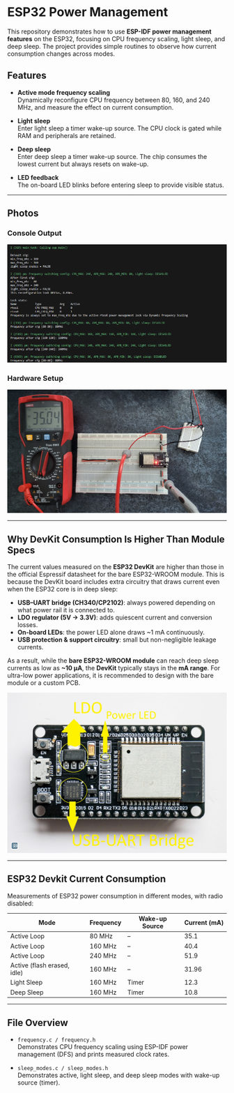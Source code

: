 # ESP32 Power Management

This repository demonstrates how to use **ESP-IDF power management features** on the ESP32, focusing on CPU frequency scaling, light sleep, and deep sleep. The project provides simple routines to observe how current consumption changes across modes.

## Features

- **Active mode frequency scaling**  
  Dynamically reconfigure CPU frequency between 80, 160, and 240 MHz, and measure the effect on current consumption.

- **Light sleep**  
  Enter light sleep a timer wake-up source. The CPU clock is gated while RAM and peripherals are retained.

- **Deep sleep**  
  Enter deep sleep a timer wake-up source. The chip consumes the lowest current but always resets on wake-up.

- **LED feedback**  
  The on-board LED blinks before entering sleep to provide visible status.

---

## Photos

### Console Output
![console](/docs/Console.png)

### Hardware Setup
![setup](/docs/Setup.jpg)

---

## Why DevKit Consumption Is Higher Than Module Specs

The current values measured on the **ESP32 DevKit** are higher than those in the official Espressif datasheet for the bare ESP32-WROOM module. This is because the DevKit board includes extra circuitry that draws current even when the ESP32 core is in deep sleep:

- **USB–UART bridge (CH340/CP2102)**: always powered depending on what power rail it is connected to.  
- **LDO regulator (5V → 3.3V)**: adds quiescent current and conversion losses.  
- **On-board LEDs**: the power LED alone draws ~1 mA continuously.  
- **USB protection & support circuitry**: small but non-negligible leakage currents.  

As a result, while the **bare ESP32-WROOM module** can reach deep sleep currents as low as **~10 µA**, the **DevKit** typically stays in the **mA range**. For ultra-low power applications, it is recommended to design with the bare module or a custom PCB.

![devboard](/docs/DevkitBoard.jpg)

---

## ESP32 Devkit Current Consumption

Measurements of ESP32 power consumption in different modes, with radio disabled:

| Mode                        | Frequency | Wake-up Source | Current (mA) |
|-----------------------------|-----------|----------------|--------------|
| Active Loop                 | 80 MHz    | –              | 35.1         |
| Active Loop                 | 160 MHz   | –              | 40.4         |
| Active Loop                 | 240 MHz   | –              | 51.9         |
| Active (flash erased, idle) | 160 MHz   | –              | 31.96        |
| Light Sleep                 | 160 MHz   | Timer          | 12.3         |
| Deep Sleep                  | 160 MHz   | Timer          | 10.8         |

---

## File Overview

- `frequency.c / frequency.h`  
  Demonstrates CPU frequency scaling using ESP-IDF power management (DFS) and prints measured clock rates.

- `sleep_modes.c / sleep_modes.h`  
  Demonstrates active, light sleep, and deep sleep modes with wake-up source (timer).

